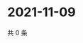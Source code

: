 # 2021-11-09

共 0 条

<!-- BEGIN WEIBO -->
<!-- 最后更新时间 Tue Nov 09 2021 15:13:52 GMT+0800 (China Standard Time) -->

<!-- END WEIBO -->
